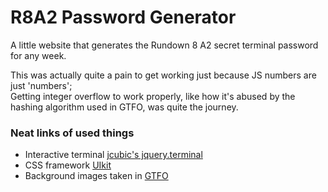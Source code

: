# R8A2 Password Generator

A little website that generates the Rundown 8 A2 secret terminal password for any week.  

This was actually quite a pain to get working just because JS numbers are just 'numbers';  
Getting integer overflow to work properly, like how it's abused by the hashing algorithm used in GTFO, was quite the journey.

### Neat links of used things
* Interactive terminal [jcubic's jquery.terminal](https://github.com/jcubic/jquery.terminal)
* CSS framework [UIkit](https://getuikit.com/)
* Background images taken in [GTFO](https://gtfothegame.com/)